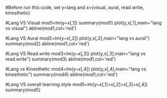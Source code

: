 
#Before run this code, set y=lang and x=(visual, aural, read.wrtie, kinesthetic)

#Lang VS Visual
mod1=lm(y~x[,1])
summary(mod1)
plot(y,x[,1],main="lang vs visual")
abline(mod1,col='red')

#Lang VS Aural
mod2=lm(y~x[,2])
plot(y,x[,2],main="lang vs aural")
summary(mod2)
abline(mod1,col='red')

#Lang VS Read.write
mod3=lm(y~x[,3])
plot(y,x[,3],main="lang vs read.write")
summary(mod3)
abline(mod1,col='red')

#Lang vs Kinesthetic
mod4=lm(y~x[,4])
plot(y,x[,4],main="lang vs kinesthetic")
summary(mod4)
abline(mod1,col='red')


#Lang VS overall learning style
mod5=lm(y~x[,1]+x[,2]+x[,3]+x[,4])
summary(mod5)


